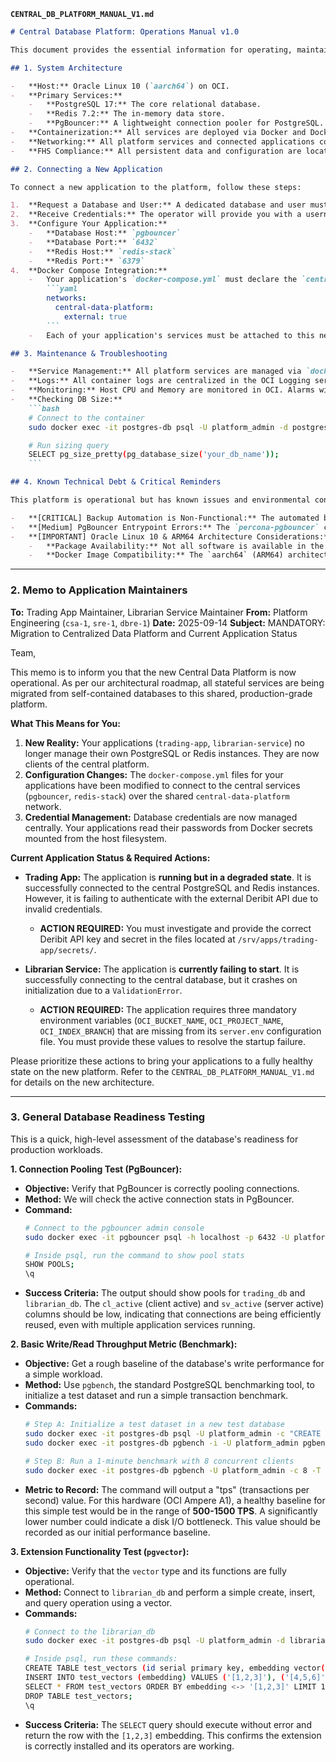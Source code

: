 **`CENTRAL_DB_PLATFORM_MANUAL_V1.md`**
```markdown
# Central Database Platform: Operations Manual v1.0

This document provides the essential information for operating, maintaining, and integrating applications with the central data platform.

## 1. System Architecture

-   **Host:** Oracle Linux 10 (`aarch64`) on OCI.
-   **Primary Services:**
    -   **PostgreSQL 17:** The core relational database.
    -   **Redis 7.2:** The in-memory data store.
    -   **PgBouncer:** A lightweight connection pooler for PostgreSQL.
-   **Containerization:** All services are deployed via Docker and Docker Compose.
-   **Networking:** All platform services and connected applications communicate over a shared Docker bridge network named `central-data-platform`.
-   **FHS Compliance:** All persistent data and configuration are located under `/srv` for predictable management.

## 2. Connecting a New Application

To connect a new application to the platform, follow these steps:

1.  **Request a Database and User:** A dedicated database and user must be provisioned for your application to ensure multi-tenant isolation. Provide the application name to the platform operator.
2.  **Receive Credentials:** The operator will provide you with a username, password, and database name.
3.  **Configure Your Application:**
    -   **Database Host:** `pgbouncer`
    -   **Database Port:** `6432`
    -   **Redis Host:** `redis-stack`
    -   **Redis Port:** `6379`
4.  **Docker Compose Integration:**
    -   Your application's `docker-compose.yml` must declare the `central-data-platform` network as external:
        ```yaml
        networks:
          central-data-platform:
            external: true
        ```
    -   Each of your application's services must be attached to this network.

## 3. Maintenance & Troubleshooting

-   **Service Management:** All platform services are managed via `docker compose` in their respective directories (`/srv/apps/postgres-stack`, `/srv/apps/redis-stack`).
-   **Logs:** All container logs are centralized in the OCI Logging service. Check the configured Log Group in the OCI console for troubleshooting.
-   **Monitoring:** Host CPU and Memory are monitored in OCI. Alarms will be sent via email for critical thresholds.
-   **Checking DB Size:**
    ```bash
    # Connect to the container
    sudo docker exec -it postgres-db psql -U platform_admin -d postgres

    # Run sizing query
    SELECT pg_size_pretty(pg_database_size('your_db_name'));
    ```

## 4. Known Technical Debt & Critical Reminders

This platform is operational but has known issues and environmental constraints that require careful management.

-   **[CRITICAL] Backup Automation is Non-Functional:** The automated backup script at `/srv/apps/backup.sh` is not working. The root cause is a complex I/O issue with `docker exec`. **Manual backups are currently required for disaster recovery.** This is the highest priority item to resolve.
-   **[Medium] PgBouncer Entrypoint Errors:** The `percona-pgbouncer` container logs non-fatal permission errors on startup. While the service works, this indicates a minor configuration mismatch that should be investigated.
-   **[IMPORTANT] Oracle Linux 10 & ARM64 Architecture Considerations:**
    -   **Package Availability:** Not all software is available in the default OL10 repositories. The `htop` utility, for example, required enabling the EPEL repository. Expect to manage repositories carefully.
    -   **Docker Image Compatibility:** The `aarch64` (ARM64) architecture is not universally supported by all Docker image authors. We encountered this with the first PgBouncer image. **Always verify `linux/arm64/v8` or `linux/aarch64` support on Docker Hub before selecting an image.** This is the most common point of failure for this environment.

```

---

### **2. Memo to Application Maintainers**

**To:** Trading App Maintainer, Librarian Service Maintainer
**From:** Platform Engineering (`csa-1`, `sre-1`, `dbre-1`)
**Date:** 2025-09-14
**Subject:** MANDATORY: Migration to Centralized Data Platform and Current Application Status

Team,

This memo is to inform you that the new Central Data Platform is now operational. As per our architectural roadmap, all stateful services are being migrated from self-contained databases to this shared, production-grade platform.

**What This Means for You:**

1.  **New Reality:** Your applications (`trading-app`, `librarian-service`) no longer manage their own PostgreSQL or Redis instances. They are now clients of the central platform.
2.  **Configuration Changes:** The `docker-compose.yml` files for your applications have been modified to connect to the central services (`pgbouncer`, `redis-stack`) over the shared `central-data-platform` network.
3.  **Credential Management:** Database credentials are now managed centrally. Your applications read their passwords from Docker secrets mounted from the host filesystem.

**Current Application Status & Required Actions:**

-   **Trading App:** The application is **running but in a degraded state**. It is successfully connected to the central PostgreSQL and Redis instances. However, it is failing to authenticate with the external Deribit API due to invalid credentials.
    -   **ACTION REQUIRED:** You must investigate and provide the correct Deribit API key and secret in the files located at `/srv/apps/trading-app/secrets/`.

-   **Librarian Service:** The application is **currently failing to start**. It is successfully connecting to the central database, but it crashes on initialization due to a `ValidationError`.
    -   **ACTION REQUIRED:** The application requires three mandatory environment variables (`OCI_BUCKET_NAME`, `OCI_PROJECT_NAME`, `OCI_INDEX_BRANCH`) that are missing from its `server.env` configuration file. You must provide these values to resolve the startup failure.

Please prioritize these actions to bring your applications to a fully healthy state on the new platform. Refer to the `CENTRAL_DB_PLATFORM_MANUAL_V1.md` for details on the new architecture.

---

### **3. General Database Readiness Testing**

This is a quick, high-level assessment of the database's readiness for production workloads.

**1. Connection Pooling Test (PgBouncer):**
   - **Objective:** Verify that PgBouncer is correctly pooling connections.
   - **Method:** We will check the active connection stats in PgBouncer.
   - **Command:**
     ```bash
     # Connect to the pgbouncer admin console
     sudo docker exec -it pgbouncer psql -h localhost -p 6432 -U platform_admin pgbouncer

     # Inside psql, run the command to show pool stats
     SHOW POOLS;
     \q
     ```
   - **Success Criteria:** The output should show pools for `trading_db` and `librarian_db`. The `cl_active` (client active) and `sv_active` (server active) columns should be low, indicating that connections are being efficiently reused, even with multiple application services running.

**2. Basic Write/Read Throughput Metric (Benchmark):**
   - **Objective:** Get a rough baseline of the database's write performance for a simple workload.
   - **Method:** Use `pgbench`, the standard PostgreSQL benchmarking tool, to initialize a test dataset and run a simple transaction benchmark.
   - **Commands:**
     ```bash
     # Step A: Initialize a test dataset in a new test database
     sudo docker exec -it postgres-db psql -U platform_admin -c "CREATE DATABASE pgbench;"
     sudo docker exec -it postgres-db pgbench -i -U platform_admin pgbench

     # Step B: Run a 1-minute benchmark with 8 concurrent clients
     sudo docker exec -it postgres-db pgbench -U platform_admin -c 8 -T 60 pgbench
     ```
   - **Metric to Record:** The command will output a "tps" (transactions per second) value. For this hardware (OCI Ampere A1), a healthy baseline for this simple test would be in the range of **500-1500 TPS**. A significantly lower number could indicate a disk I/O bottleneck. This value should be recorded as our initial performance baseline.

**3. Extension Functionality Test (`pgvector`):**
   - **Objective:** Verify that the `vector` type and its functions are fully operational.
   - **Method:** Connect to `librarian_db` and perform a simple create, insert, and query operation using a vector.
   - **Commands:**
     ```bash
     # Connect to the librarian_db
     sudo docker exec -it postgres-db psql -U platform_admin -d librarian_db

     # Inside psql, run these commands:
     CREATE TABLE test_vectors (id serial primary key, embedding vector(3));
     INSERT INTO test_vectors (embedding) VALUES ('[1,2,3]'), ('[4,5,6]');
     SELECT * FROM test_vectors ORDER BY embedding <-> '[1,2,3]' LIMIT 1;
     DROP TABLE test_vectors;
     \q
     ```
   - **Success Criteria:** The `SELECT` query should execute without error and return the row with the `[1,2,3]` embedding. This confirms the extension is correctly installed and its operators are working.

   
